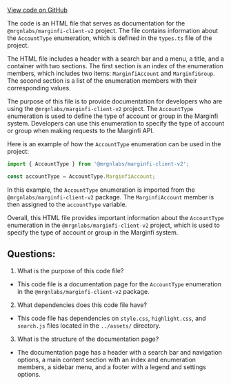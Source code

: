 [View code on GitHub](https://github.com/mrgnlabs/mrgn-ts/docs/enums/AccountType.html)

The code is an HTML file that serves as documentation for the `@mrgnlabs/marginfi-client-v2` project. The file contains information about the `AccountType` enumeration, which is defined in the `types.ts` file of the project. 

The HTML file includes a header with a search bar and a menu, a title, and a container with two sections. The first section is an index of the enumeration members, which includes two items: `MarginfiAccount` and `MarginfiGroup`. The second section is a list of the enumeration members with their corresponding values. 

The purpose of this file is to provide documentation for developers who are using the `@mrgnlabs/marginfi-client-v2` project. The `AccountType` enumeration is used to define the type of account or group in the Marginfi system. Developers can use this enumeration to specify the type of account or group when making requests to the Marginfi API. 

Here is an example of how the `AccountType` enumeration can be used in the project:

```typescript
import { AccountType } from '@mrgnlabs/marginfi-client-v2';

const accountType = AccountType.MarginfiAccount;
```

In this example, the `AccountType` enumeration is imported from the `@mrgnlabs/marginfi-client-v2` package. The `MarginfiAccount` member is then assigned to the `accountType` variable. 

Overall, this HTML file provides important information about the `AccountType` enumeration in the `@mrgnlabs/marginfi-client-v2` project, which is used to specify the type of account or group in the Marginfi system.
## Questions: 
 1. What is the purpose of this code file?
- This code file is a documentation page for the `AccountType` enumeration in the `@mrgnlabs/marginfi-client-v2` package.

2. What dependencies does this code file have?
- This code file has dependencies on `style.css`, `highlight.css`, and `search.js` files located in the `../assets/` directory.

3. What is the structure of the documentation page?
- The documentation page has a header with a search bar and navigation options, a main content section with an index and enumeration members, a sidebar menu, and a footer with a legend and settings options.